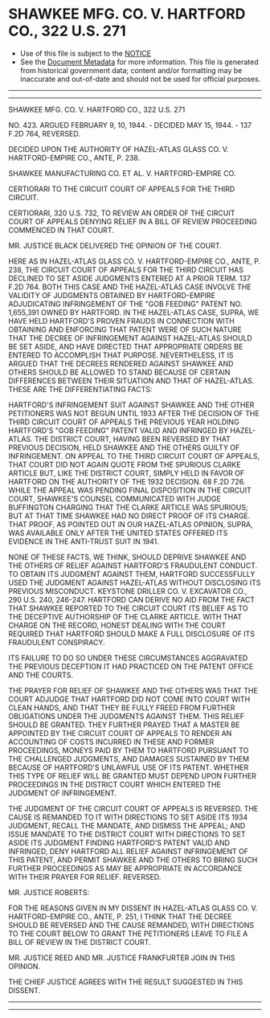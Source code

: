 ---
---

# SHAWKEE MFG. CO. V. HARTFORD CO., 322 U.S. 271

* Use of this file is subject to the [NOTICE](https://github.com/publicdocs/notice/blob/master/NOTICE)
* See the [Document Metadata](../../../) for more information.
  This file is generated from historical government data; content and/or formatting may be inaccurate and out-of-date and should not be used for official purposes.

----------
----------

SHAWKEE MFG. CO. V. HARTFORD CO., 322 U.S. 271

NO. 423.  ARGUED FEBRUARY 9, 10, 1944.  - DECIDED MAY 15, 1944.  - 137 F.2D 764, REVERSED.

DECIDED UPON THE AUTHORITY OF HAZEL-ATLAS GLASS CO. V. HARTFORD-EMPIRE CO., ANTE, P. 238.

SHAWKEE MANUFACTURING CO. ET AL. V. HARTFORD-EMPIRE CO.

CERTIORARI TO THE CIRCUIT COURT OF APPEALS FOR THE THIRD CIRCUIT.

CERTIORARI, 320 U.S. 732, TO REVIEW AN ORDER OF THE CIRCUIT COURT OF APPEALS DENYING RELIEF IN A BILL OF REVIEW PROCEEDING COMMENCED IN THAT COURT.

MR. JUSTICE BLACK DELIVERED THE OPINION OF THE COURT.

HERE AS IN HAZEL-ATLAS GLASS CO. V. HARTFORD-EMPIRE CO., ANTE, P. 238, THE CIRCUIT COURT OF APPEALS FOR THE THIRD CIRCUIT HAS DECLINED TO SET ASIDE JUDGMENTS ENTERED AT A PRIOR TERM.  137 F.2D 764.  BOTH THIS CASE AND THE HAZEL-ATLAS CASE INVOLVE THE VALIDITY OF JUDGMENTS OBTAINED BY HARTFORD-EMPIRE ADJUDICATING INFRINGEMENT OF THE "GOB FEEDING" PATENT NO. 1,655,391 OWNED BY HARTFORD.  IN THE HAZEL-ATLAS CASE, SUPRA, WE HAVE HELD HARTFORD'S PROVEN FRAUDS IN CONNECTION WITH OBTAINING AND ENFORCING THAT PATENT WERE OF SUCH NATURE THAT THE DECREE OF INFRINGEMENT AGAINST HAZEL-ATLAS SHOULD BE SET ASIDE, AND HAVE DIRECTED THAT APPROPRIATE ORDERS BE ENTERED TO ACCOMPLISH THAT PURPOSE.  NEVERTHELESS, IT IS ARGUED THAT THE DECREES RENDERED AGAINST SHAWKEE AND OTHERS SHOULD BE ALLOWED TO STAND BECAUSE OF CERTAIN DIFFERENCES BETWEEN THEIR SITUATION AND THAT OF HAZEL-ATLAS.  THESE ARE THE DIFFERENTIATING FACTS:

HARTFORD'S INFRINGEMENT SUIT AGAINST SHAWKEE AND THE OTHER PETITIONERS WAS NOT BEGUN UNTIL 1933 AFTER THE DECISION OF THE THIRD CIRCUIT COURT OF APPEALS THE PREVIOUS YEAR HOLDING HARTFORD'S "GOB FEEDING" PATENT VALID AND INFRINGED BY HAZEL-ATLAS.  THE DISTRICT COURT, HAVING BEEN REVERSED BY THAT PREVIOUS DECISION, HELD SHAWKEE AND THE OTHERS GUILTY OF INFRINGEMENT.  ON APPEAL TO THE THIRD CIRCUIT COURT OF APPEALS, THAT COURT DID NOT AGAIN QUOTE FROM THE SPURIOUS CLARKE ARTICLE BUT, LIKE THE DISTRICT COURT, SIMPLY HELD IN FAVOR OF HARTFORD ON THE AUTHORITY OF THE 1932 DECISION.  68 F.2D 726.  WHILE THE APPEAL WAS PENDING FINAL DISPOSITION IN THE CIRCUIT COURT, SHAWKEE'S COUNSEL COMMUNICATED WITH JUDGE BUFFINGTON CHARGING THAT THE CLARKE ARTICLE WAS SPURIOUS; BUT AT THAT TIME SHAWKEE HAD NO DIRECT PROOF OF ITS CHARGE.  THAT PROOF, AS POINTED OUT IN OUR HAZEL-ATLAS OPINION, SUPRA, WAS AVAILABLE ONLY AFTER THE UNITED STATES OFFERED ITS EVIDENCE IN THE ANTI-TRUST SUIT IN 1941.

NONE OF THESE FACTS, WE THINK, SHOULD DEPRIVE SHAWKEE AND THE OTHERS OF RELIEF AGAINST HARTFORD'S FRAUDULENT CONDUCT.  TO OBTAIN ITS JUDGMENT AGAINST THEM, HARTFORD SUCCESSFULLY USED THE JUDGMENT AGAINST HAZEL-ATLAS WITHOUT DISCLOSING ITS PREVIOUS MISCONDUCT.  KEYSTONE DRILLER CO. V. EXCAVATOR CO., 290 U.S. 240, 246-247.  HARTFORD CAN DERIVE NO AID FROM THE FACT THAT SHAWKEE REPORTED TO THE CIRCUIT COURT ITS BELIEF AS TO THE DECEPTIVE AUTHORSHIP OF THE CLARKE ARTICLE.  WITH THAT CHARGE ON THE RECORD, HONEST DEALING WITH THE COURT REQUIRED THAT HARTFORD SHOULD MAKE A FULL DISCLOSURE OF ITS FRAUDULENT CONSPIRACY.

ITS FAILURE TO DO SO UNDER THESE CIRCUMSTANCES AGGRAVATED THE PREVIOUS DECEPTION IT HAD PRACTICED ON THE PATENT OFFICE AND THE COURTS.

THE PRAYER FOR RELIEF OF SHAWKEE AND THE OTHERS WAS THAT THE COURT ADJUDGE THAT HARTFORD DID NOT COME INTO COURT WITH CLEAN HANDS, AND THAT THEY BE FULLY FREED FROM FURTHER OBLIGATIONS UNDER THE JUDGMENTS AGAINST THEM.  THIS RELIEF SHOULD BE GRANTED.  THEY FURTHER PRAYED THAT A MASTER BE APPOINTED BY THE CIRCUIT COURT OF APPEALS TO RENDER AN ACCOUNTING OF COSTS INCURRED IN THESE AND FORMER PROCEEDINGS, MONEYS PAID BY THEM TO HARTFORD PURSUANT TO THE CHALLENGED JUDGMENTS, AND DAMAGES SUSTAINED BY THEM BECAUSE OF HARTFORD'S UNLAWFUL USE OF ITS PATENT.  WHETHER THIS TYPE OF RELIEF WILL BE GRANTED MUST DEPEND UPON FURTHER PROCEEDINGS IN THE DISTRICT COURT WHICH ENTERED THE JUDGMENT OF INFRINGEMENT.

THE JUDGMENT OF THE CIRCUIT COURT OF APPEALS IS REVERSED.  THE CAUSE IS REMANDED TO IT WITH DIRECTIONS TO SET ASIDE ITS 1934 JUDGMENT, RECALL THE MANDATE, AND DISMISS THE APPEAL; AND ISSUE MANDATE TO THE DISTRICT COURT WITH DIRECTIONS TO SET ASIDE ITS JUDGMENT FINDING HARTFORD'S PATENT VALID AND INFRINGED, DENY HARTFORD ALL RELIEF AGAINST INFRINGEMENT OF THIS PATENT, AND PERMIT SHAWKEE AND THE OTHERS TO BRING SUCH FURTHER PROCEEDINGS AS MAY BE APPROPRIATE IN ACCORDANCE WITH THEIR PRAYER FOR RELIEF.  REVERSED.

MR. JUSTICE ROBERTS:

FOR THE REASONS GIVEN IN MY DISSENT IN HAZEL-ATLAS GLASS CO. V. HARTFORD-EMPIRE CO., ANTE, P. 251, I THINK THAT THE DECREE SHOULD BE REVERSED AND THE CAUSE REMANDED, WITH DIRECTIONS TO THE COURT BELOW TO GRANT THE PETITIONERS LEAVE TO FILE A BILL OF REVIEW IN THE DISTRICT COURT.

MR. JUSTICE REED AND MR. JUSTICE FRANKFURTER JOIN IN THIS OPINION.

THE CHIEF JUSTICE AGREES WITH THE RESULT SUGGESTED IN THIS DISSENT.


----------
----------

